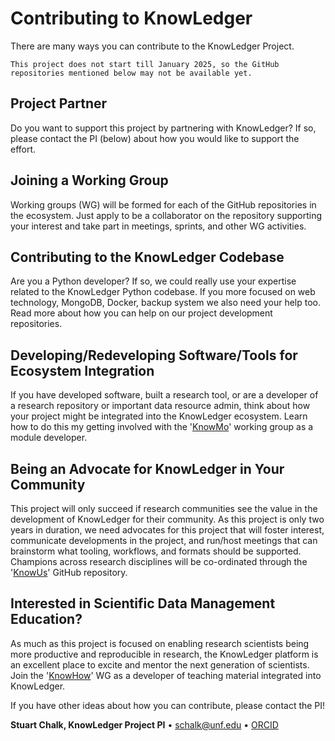 # Contributing to KnowLedger

There are many ways you can contribute to the KnowLedger Project.
```{note}
This project does not start till January 2025, so the GitHub repositories mentioned below may not be available yet.
```

## Project Partner
Do you want to support this project by partnering with KnowLedger?  If so, please contact the PI (below) 
about how you would like to support the effort.

## Joining a Working Group
Working groups (WG) will be formed for each of the GitHub repositories in the ecosystem.  Just apply to be a collaborator 
on the repository supporting your interest and take part in meetings, sprints, and other WG activities.

## Contributing to the KnowLedger Codebase
Are you a Python developer?  If so, we could really use your expertise related to the KnowLedger Python codebase.  If
you more focused on web technology, MongoDB, Docker, backup system we also need your help too.  Read more about how you
can help on our project development repositories.

## Developing/Redeveloping Software/Tools for Ecosystem Integration
If you have developed software, built a research tool, or are a developer of a research repository or important data
resource admin, think about how your project might be integrated into the KnowLedger ecosystem.  Learn how to do this
my getting involved with the '[KnowMo](ecosystem.md#ecosystem-repositories)' working group as a module developer.

## Being an Advocate for KnowLedger in Your Community
This project will only succeed if research communities see the value in the development of KnowLedger for their
community.  As this project is only two years in duration, we need advocates for this project that will foster
interest, communicate developments in the project, and run/host meetings that can brainstorm what tooling, workflows,
and formats should be supported.  Champions across research disciplines will be co-ordinated through the 
'[KnowUs](ecosystem.md#ecosystem-repositories)' GitHub repository.

## Interested in Scientific Data Management Education?
As much as this project is focused on enabling research scientists being more productive and reproducible in research, 
the KnowLedger platform is an excellent place to excite and mentor the next generation of scientists.  Join the 
'[KnowHow](ecosystem.md#ecosystem-repositories)' WG as a developer of teaching material integrated into KnowLedger.

If you have other ideas about how you can contribute, please contact the PI!

**Stuart Chalk, KnowLedger Project PI** &bullet; [schalk@unf.edu](mailto:schalk@unf.edu) &bullet; [ORCID](https://orcid.org/0000-0002-0703-7776)
